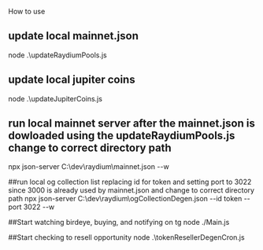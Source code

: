 How to use

## update local mainnet.json
node .\updateRaydiumPools.js

## update local jupiter coins
node .\updateJupiterCoins.js

## run local mainnet server after the mainnet.json is dowloaded using the updateRaydiumPools.js change to correct directory path
npx json-server C:\dev\raydium\mainnet.json --w

##run local og collection list replacing id for token and setting port to 3022 since 3000 is already used by mainnet.json and change to correct directory path
npx json-server C:\dev\raydium\ogCollectionDegen.json --id token --port 3022 --w

##Start watching birdeye, buying, and notifying on tg
node ./Main.js

##Start checking to resell opportunity
node .\tokenResellerDegenCron.js
